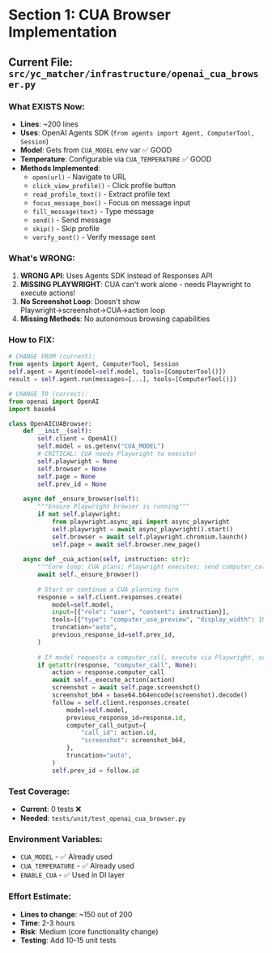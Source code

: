 # Section 1: CUA Browser Implementation

## Current File: `src/yc_matcher/infrastructure/openai_cua_browser.py`

### What EXISTS Now:
- **Lines**: ~200 lines
- **Uses**: OpenAI Agents SDK (`from agents import Agent, ComputerTool, Session`)
- **Model**: Gets from `CUA_MODEL` env var ✅ GOOD
- **Temperature**: Configurable via `CUA_TEMPERATURE` ✅ GOOD
- **Methods Implemented**:
  - `open(url)` - Navigate to URL
  - `click_view_profile()` - Click profile button
  - `read_profile_text()` - Extract profile text
  - `focus_message_box()` - Focus on message input
  - `fill_message(text)` - Type message
  - `send()` - Send message
  - `skip()` - Skip profile
  - `verify_sent()` - Verify message sent

### What's WRONG:
1. **WRONG API**: Uses Agents SDK instead of Responses API
2. **MISSING PLAYWRIGHT**: CUA can't work alone - needs Playwright to execute actions!
3. **No Screenshot Loop**: Doesn't show Playwright→screenshot→CUA→action loop
4. **Missing Methods**: No autonomous browsing capabilities

### How to FIX:

```python
# CHANGE FROM (current):
from agents import Agent, ComputerTool, Session
self.agent = Agent(model=self.model, tools=[ComputerTool()])
result = self.agent.run(messages=[...], tools=[ComputerTool()])

# CHANGE TO (correct):
from openai import OpenAI
import base64

class OpenAICUABrowser:
    def __init__(self):
        self.client = OpenAI()
        self.model = os.getenv("CUA_MODEL")
        # CRITICAL: CUA needs Playwright to execute!
        self.playwright = None
        self.browser = None
        self.page = None
        self.prev_id = None
        
    async def _ensure_browser(self):
        """Ensure Playwright browser is running"""
        if not self.playwright:
            from playwright.async_api import async_playwright
            self.playwright = await async_playwright().start()
            self.browser = await self.playwright.chromium.launch()
            self.page = await self.browser.new_page()
        
    async def _cua_action(self, instruction: str):
        """Core loop: CUA plans; Playwright executes; send computer_call_output each turn"""
        await self._ensure_browser()
        
        # Start or continue a CUA planning turn
        response = self.client.responses.create(
            model=self.model,
            input=[{"role": "user", "content": instruction}],
            tools=[{"type": "computer_use_preview", "display_width": 1920, "display_height": 1080}],
            truncation="auto",
            previous_response_id=self.prev_id,
        )
        
        # If model requests a computer_call, execute via Playwright, screenshot, then send output
        if getattr(response, "computer_call", None):
            action = response.computer_call
            await self._execute_action(action)
            screenshot = await self.page.screenshot()
            screenshot_b64 = base64.b64encode(screenshot).decode()
            follow = self.client.responses.create(
                model=self.model,
                previous_response_id=response.id,
                computer_call_output={
                    "call_id": action.id,
                    "screenshot": screenshot_b64,
                },
                truncation="auto",
            )
            self.prev_id = follow.id
```

### Test Coverage:
- **Current**: 0 tests ❌
- **Needed**: `tests/unit/test_openai_cua_browser.py`

### Environment Variables:
- `CUA_MODEL` - ✅ Already used
- `CUA_TEMPERATURE` - ✅ Already used
- `ENABLE_CUA` - ✅ Used in DI layer

### Effort Estimate:
- **Lines to change**: ~150 out of 200
- **Time**: 2-3 hours
- **Risk**: Medium (core functionality change)
- **Testing**: Add 10-15 unit tests
